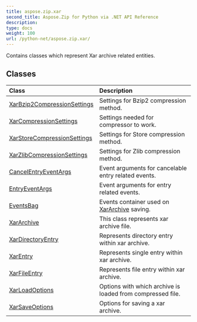 ```yaml
---
title: aspose.zip.xar
second_title: Aspose.Zip for Python via .NET API Reference
description: 
type: docs
weight: 100
url: /python-net/aspose.zip.xar/
---
```



Contains classes which represent Xar archive related entities.

## Classes
| Class | Description |
| :- | :- |
|[XarBzip2CompressionSettings](/zip/python-net/aspose.zip.xar/xarbzip2compressionsettings/)|Settings for Bzip2 compression method.|
|[XarCompressionSettings](/zip/python-net/aspose.zip.xar/xarcompressionsettings/)|Settings needed for compressor to work.|
|[XarStoreCompressionSettings](/zip/python-net/aspose.zip.xar/xarstorecompressionsettings/)|Settings for Store compression method.|
|[XarZlibCompressionSettings](/zip/python-net/aspose.zip.xar/xarzlibcompressionsettings/)|Settings for Zlib compression method.|
|[CancelEntryEventArgs](/zip/python-net/aspose.zip.xar/cancelentryeventargs/)|Event arguments for cancelable entry related events.|
|[EntryEventArgs](/zip/python-net/aspose.zip.xar/entryeventargs/)|Event arguments for entry related events.|
|[EventsBag](/zip/python-net/aspose.zip.xar/eventsbag/)|Events container used on [XarArchive](/zip/python-net/aspose.zip.xar/xararchive/) saving.|
|[XarArchive](/zip/python-net/aspose.zip.xar/xararchive/)|This class represents xar archive file.|
|[XarDirectoryEntry](/zip/python-net/aspose.zip.xar/xardirectoryentry/)|Represents directory entry within xar archive.|
|[XarEntry](/zip/python-net/aspose.zip.xar/xarentry/)|Represents single entry within xar archive.|
|[XarFileEntry](/zip/python-net/aspose.zip.xar/xarfileentry/)|Represents file entry within xar archive.|
|[XarLoadOptions](/zip/python-net/aspose.zip.xar/xarloadoptions/)|Options with which archive is loaded from compressed file.|
|[XarSaveOptions](/zip/python-net/aspose.zip.xar/xarsaveoptions/)|Options for saving a xar archive.|
